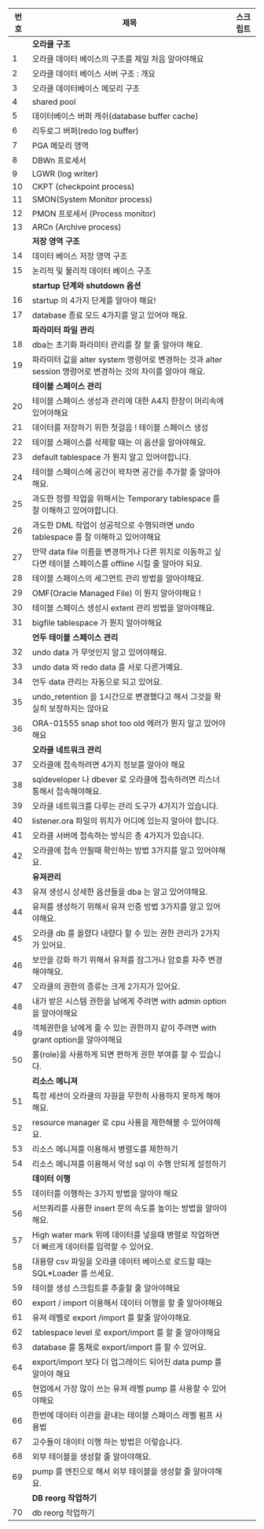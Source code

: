 | 번호   | 제목                                                          | 스크립트 |
|--------|-------------------------------------------------------------|--------------------|
|  |   **오라클 구조**                                                  |                  |
| 1    | 오라클 데이터 베이스의 구조를 제일 처음 알아야해요                        |                  |
| 2    | 오라클 데이터 베이스 서버 구조 : 개요                                  |                  |
| 3    | 오라클 데이터베이스 메모리 구조                                      |                  |
| 4    | shared pool                                                 |                  |
| 5    | 데이터베이스 버퍼 캐쉬(database buffer cache)                         |                  |
| 6    | 리두로그 버퍼(redo log buffer)                                     |                  |
| 7    | PGA 메모리 영역                                               |                  |
| 8    | DBWn 프로세서                                                |                  |
| 9    | LGWR (log writer)                                           |                  |
| 10   | CKPT (checkpoint process)                                    |                  |
| 11   | SMON(System Monitor process)                                 |                  |
| 12   | PMON 프로세서 (Process monitor)                              |                  |
| 13   | ARCn (Archive process)                                       |                  |
|   | **저장 영역 구조**                                                |                  |
| 14   | 데이터 베이스 저장 영역 구조                                          |                  |
| 15   | 논리적 및 물리적 데이터 베이스 구조                                      |                  |
|    | **startup 단계와 shutdown 옵션**                                |                  |
| 16   | startup 의 4가지 단계를 알아야 해요!                                   |                  |
| 17   | database 종료 모드 4가지를 알고 있어야 해요.                            |                  |
|    | **파라미터 파일 관리**                                            |                  |
| 18   | dba는 초기화 파라미터 관리를 잘 할 줄 알아야 해요.                        |                  |
| 19   | 파라미터 값을 alter system 명령어로 변경하는 것과 alter session 명령어로 변경하는 것의 차이를 알아야 해요. |                  |
|    | **테이블 스페이스 관리**                                          |                  |
| 20   | 테이블 스페이스 생성과 관리에 대한 A4지 한장이 머리속에 있어야해요            |                  |
| 21   | 데이터를 저장하기 위한 첫걸음 !  테이블 스페이스 생성                      |                  |
| 22   | 테이블 스페이스를 삭제할 때는 이 옵션을 알아야해요.                        |                  |
| 23   | default tablespace 가 뭔지 알고 있어야합니다.                       |                  |
| 24   | 테이블 스페이스에 공간이 꽉차면 공간을 추가할 줄 알아야해요.                  |                  |
| 25   | 과도한 정렬 작업을 위해서는 Temporary tablespace 를 잘 이해하고 있어야합니다. |                  |
| 26   | 과도한 DML 작업이 성공적으로 수행되려면 undo tablespace 를 잘 이해하고 있어야해요 |                  |
| 27   | 만약 data file 이름을 변경하거나 다른 위치로 이동하고 싶다면 테이블 스페이스를 offline 시킬 줄 알아야 되요. |                  |
| 28   | 테이블 스페이스의 세그먼트 관리 방법을 알아야해요.                        |                  |
| 29   | OMF(Oracle Managed File) 이 뭔지 알아야해요 !                        |                  |
| 30   | 테이블 스페이스 생성시 extent 관리 방법을 알아야해요.                      |                  |
| 31   | bigfile tablespace 가 뭔지 알아야해요                                 |                  |
|     | **언두 테이블 스페이스 관리**                                      |                  |
| 32   | undo data 가 무엇인지 알고 있어야해요.                                   |                  |
| 33   | undo data 와 redo data 를 서로 다른거예요.                                |                  |
| 34   | 언두 data 관리는 자동으로 되고 있어요.                                  |                  |
| 35   | undo_retention 을 1시간으로 변경했다고 해서 그것을 확실히 보장하지는 않아요 |                  |
| 36   | ORA-01555 snap shot too old 에러가 뭔지 알고 있어야 해요                 |                  |
|    | **오라클 네트워크 관리**                                           |                  |
| 37   | 오라클에 접속하려면 4가지 정보를 알아야 해요                           |                  |
| 38   | sqldeveloper 나 dbever 로 오라클에 접속하려면 리스너 통해서 접속해야해요.    |                  |
| 39   | 오라클 네트워크를 다루는 관리 도구가 4가지가 있습니다.                     |                  |
| 40   | listener.ora 파일의 위치가 어디에 있는지 알아야 합니다.                 |                  |
| 41   | 오라클 서버에 접속하는 방식은 총 4가지가 있습니다.                       |                  |
| 42   | 오라클에 접속 안될때 확인하는 방법 3가지를 알고 있어야해요.                  |                  |
|    | **유져관리**                                                      |                  |
| 43   | 유져 생성시 상세한 옵션들을 dba 는 알고 있어야해요.                         |                  |
| 44   | 유져를 생성하기 위해서 유져 인증 방법 3가지를 알고 있어야해요.                |                  |
| 45   | 오라클 db 를 올렸다 내렸다 할 수 있는 권한 관리가 2가지가 있어요.             |                  |
| 46   | 보안을 강화 하기 위해서 유져를 잠그거나 암호를 자주 변경해야해요.             |                  |
| 47   | 오라클의 권한의 종류는 크게 2가지가 있어요.                              |                  |
| 48   | 내가 받은 시스템 권한을 남에게 주려면 with admin option을 알아야해요         |                  |
| 49   | 객체권한을 남에게 줄 수 있는 권한까지 같이 주려면 with grant option을 알아야해요 |                  |
| 50   | 롤(role)을 사용하게 되면 편하게 권한 부여를 할 수 있습니다.                   |                  |
|  | **리소스 메니져**                                                 |                  |
| 51   | 특정 세션이 오라클의 자원을 무한히 사용하지 못하게 해야 해요.                 |                  |
| 52   | resource manager 로 cpu 사용을 제한해볼 수 있어야해요.                     |                  |
| 53   | 리소스 메니져를 이용해서 병렬도를 제한하기                               |                  |
| 54   | 리소스 메니져를 이용해서 악성 sql 이 수행 안되게 설정하기                    |                  |
|  | **데이터 이행**                                                   |                  |
| 55   | 데이터를 이행하는 3가지 방법을 알아야 해요                             |                  |
| 56   | 서브쿼리를 사용한 insert 문의 속도를 높이는 방법을 알아야해요.              |                  |
| 57   | High water mark 위에 데이터를 넣을때 병렬로 작업하면 더 빠르게 데이터를 입력할 수 있어요. |                  |
| 58   | 대용량 csv 파일을 오라클 데이터 베이스로 로드할 때는 SQL*Loader 를 쓰세요.    |                  |
| 59   | 테이블 생성 스크립트를 추출할 줄 알아야해요                           |                  |
| 60   | export / import 이용해서 데이터 이행을 할 줄 알아야해요                  |                  |
| 61   | 유져 레벨로 export /import 를 할줄 알아야해요.                          |                  |
| 62   | tablespace level 로 export/import 를 할 줄 알아야해요                   |                  |
| 63   | database 를 통채로 export/import 를 할 수 있어요.                      |                  |
| 64   | export/import 보다 더 업그레이드 되어진 data pump 를 알아야 해요          |                  |
| 65   | 현업에서 가장 많이 쓰는 유져 레벨 pump 를 사용할 수 있어야해요          |                  |
| 66   | 한번에 데이터 이관을 끝내는 테이블 스페이스 레벨 펌프 사용법            |                  |
| 67   | 고수들이 데이터 이행 하는 방법은 이렇습니다.                           |                  |
| 68   | 외부 테이블을 생성할 줄 알아야해요.                                 |                  |
| 69   | pump 를 엔진으로 해서 외부 테이블을 생성할 줄 알아야해요.                 |                  |
|  | **DB reorg 작업하기**                                             |                  |
| 70   | db reorg 작업하기             |                  |
